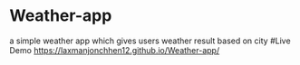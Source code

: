 # Weather-app
a simple weather app which gives users weather result based on city
#Live Demo 
https://laxmanjonchhen12.github.io/Weather-app/
